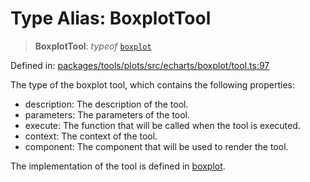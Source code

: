 # Type Alias: BoxplotTool

> **BoxplotTool**: *typeof* [`boxplot`](../variables/boxplot.md)

Defined in: [packages/tools/plots/src/echarts/boxplot/tool.ts:97](https://github.com/GeoDaCenter/openassistant/blob/0f7bf760e453a1735df9463dc799b04ee2f630fd/packages/tools/plots/src/echarts/boxplot/tool.ts#L97)

The type of the boxplot tool, which contains the following properties:

- description: The description of the tool.
- parameters: The parameters of the tool.
- execute: The function that will be called when the tool is executed.
- context: The context of the tool.
- component: The component that will be used to render the tool.

The implementation of the tool is defined in [boxplot](../variables/boxplot.md).
